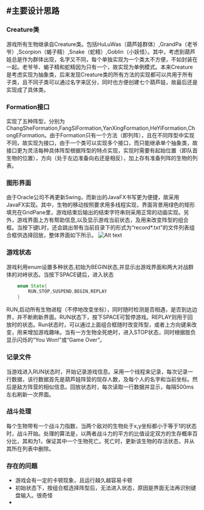 #主要设计思路
-------------------
### Creature类
游戏所有生物继承自Creature类。包括HuLuWas（葫芦娃群体）,GrandPa（老爷爷）,Scorpion（蝎子精）,Snake（蛇精）,Goblin（小妖怪）。其中，考虑到葫芦娃总是作为群体出现，名字又不同，每个单独实现为一个类太不方便，不如封装在一起。老爷爷、蝎子精和蛇精因为只有一个，故实现为单例模式。本来Creature是考虑实现为抽象类，后来发现Creature类的所有方法的实现都可以共用于所有子类，且不同子类可以通过名字来区分，同时也方便创建七个葫芦娃，故最后还是实现成了具体类。
### Formation接口
实现了五种阵型，分别为ChangSheFormation,FangSiFormation,YanXingFormation,HeYiFormation,ChongEFormation。由于Formation只有一个方法（即列阵），且在不同阵型中实现不同，故实现为接口，由于一个类可以实现多个接口，而只能继承单个抽象类，故接口更为灵活每种具体阵型根据阵型的特点实现，实现时需要有起始位置（即队首生物的位置），方向（处于左边准备向右还是相反），加上存有准备列阵的生物的列表。
### 图形界面
由于Oracle公司不再更新Swing，而新出的JavaFX书写更为便捷，故采用JavaFX实现。其中，生物的移动按照要求用多线程实现，界面背景用绿色的矩形填充在GridPane里，游戏结束后输出的结束字符串则采用正常的动画实现。另外，游戏界面上方有帮助信息,以及显示游戏当前状态，及用来改变阵型的组合框。当按下键L时，还会跳出带有当前目录下的形式为“record*.txt"的文件列表组合框供选择回放，整体界面如下所示。
![Alt text](./1515345151083.png)
### 游戏状态
游戏利用enum设置多种状态,初始为BEGIN状态,并显示出游戏界面和两大对战群体的对峙状态。当按下SPACE键后，进入状态
```java
    enum State{
        RUN,STOP,SUSPEND,BEGIN,REPLAY
    }
```
RUN,启动所有生物进程（不停地改变坐标），同时随时检测是否相遇，是否到达边界，并不断刷新界面。RUN状态下，按下SPACE可暂停游戏。REPLAY则用于回放时的状态。Run状态时，可以通过上面组合框随时改变阵型，或者上方向键来改变，用来增加游戏趣味。当有一方生物全死绝时，进入STOP状态，同时根据胜负显示闪烁的“You Won!”或“Game Over”。
### 记录文件
当游戏进入RUN状态时，开始记录游戏信息。采用一个线程来记录，每次记录一行数据，该行数据首先是葫芦娃阵营的现存人数，及每个人的名字和当前坐标。然后是敌方阵营的相似信息。回放状态时，每次读取一行数据并显示，每隔500ms左右刷新一次界面。
### 战斗处理
每个生物带有一个战斗力指数，当两个敌对的生物处于x,y坐标都小于等于1的状态时，战斗开始。处理的算法是，以两者战斗力的平方的比值设定双方的生存概率百分比，其和为1，保证其中一个生物死亡。死亡时，更新该生物的存活状态，并从其所在列表中删除。
### 存在的问题
- 游戏会有一定的卡顿现象，且运行越久越容易卡顿
- 初始状态下，按组合框选择阵型后，无法进入状态，原因是界面无法再识别键盘输入。很奇怪
- 
 
